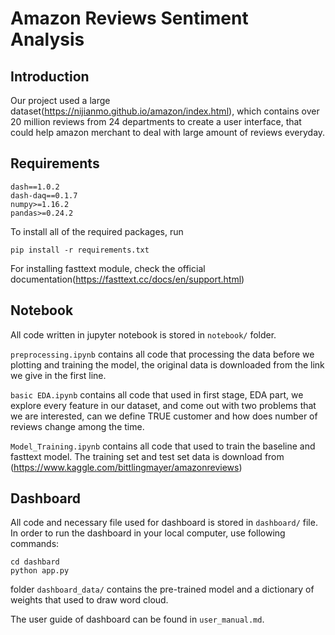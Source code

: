 # Amazon Reviews Sentiment Analysis
## Introduction
Our project used a large dataset(https://nijianmo.github.io/amazon/index.html), which contains over 20 million reviews from 24 departments to create a user interface, that could help amazon merchant to deal with large amount of reviews everyday.

## Requirements
```
dash==1.0.2
dash-daq==0.1.7
numpy>=1.16.2
pandas>=0.24.2
```

To install all of the required packages, run 
```
pip install -r requirements.txt
```

For installing fasttext module, check the official documentation(https://fasttext.cc/docs/en/support.html)

## Notebook
All code written in jupyter notebook is stored in `notebook/` folder. 

`preprocessing.ipynb` contains all code that processing the data before we plotting and training the model, the original data is downloaded from the link we give in the first line.

`basic EDA.ipynb` contains all code that used in first stage, EDA part, we explore every feature in our dataset, and come out with two problems that we are interested, can we define TRUE customer and how does number of reviews change among the time. 

`Model_Training.ipynb` contains all code that used to train the baseline and fasttext model. The training set and test set data is download from (https://www.kaggle.com/bittlingmayer/amazonreviews)


## Dashboard
All code and necessary file used for dashboard is stored in `dashboard/` file. In order to run the dashboard in your local computer, use following commands:
```
cd dashbard
python app.py
```
folder `dashboard_data/` contains the pre-trained model and a dictionary of weights that used to draw word cloud.

The user guide of dashboard can be found in `user_manual.md`.